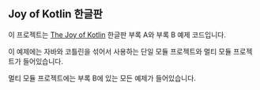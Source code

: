 ## Joy of Kotlin 한글판

이 프로젝트는 [The Joy of Kotlin](https://www.manning.com/books/the-joy-of-kotlin) 한글판 부록 A와 부록 B 예제 코드입니다.

이 예제에는 자바와 코틀린을 섞어서 사용하는 단일 모듈 프로젝트와 멀티 모듈 프로젝트가 들어있습니다.

멀티 모듈 프로젝트에는 부록 B에 있는 모든 예제가 들어있습니다.

